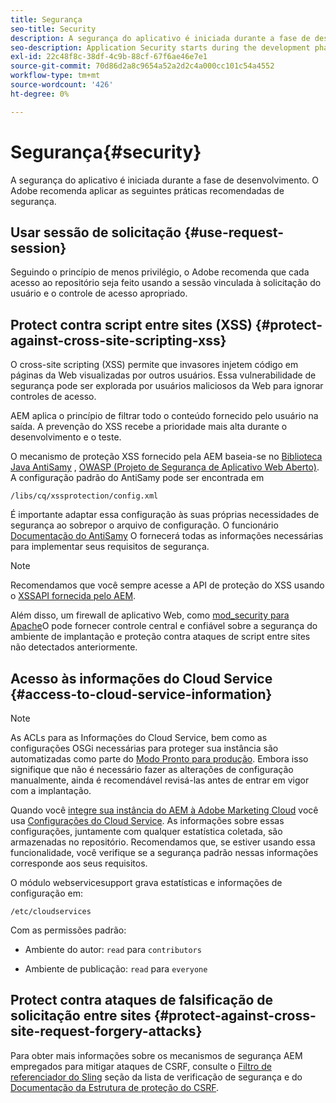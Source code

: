 ```yaml
---
title: Segurança
seo-title: Security
description: A segurança do aplicativo é iniciada durante a fase de desenvolvimento
seo-description: Application Security starts during the development phase
exl-id: 22c48f8c-38df-4c9b-88cf-67f6ae46e7e1
source-git-commit: 70d86d2a8c9654a52a2d2c4a000cc101c54a4552
workflow-type: tm+mt
source-wordcount: '426'
ht-degree: 0%

---
```


# Segurança{#security}

A segurança do aplicativo é iniciada durante a fase de desenvolvimento. O Adobe recomenda aplicar as seguintes práticas recomendadas de segurança.

## Usar sessão de solicitação {#use-request-session}

Seguindo o princípio de menos privilégio, o Adobe recomenda que cada acesso ao repositório seja feito usando a sessão vinculada à solicitação do usuário e o controle de acesso apropriado.

## Protect contra script entre sites (XSS) {#protect-against-cross-site-scripting-xss}

O cross-site scripting (XSS) permite que invasores injetem código em páginas da Web visualizadas por outros usuários. Essa vulnerabilidade de segurança pode ser explorada por usuários maliciosos da Web para ignorar controles de acesso.

AEM aplica o princípio de filtrar todo o conteúdo fornecido pelo usuário na saída. A prevenção do XSS recebe a prioridade mais alta durante o desenvolvimento e o teste.

O mecanismo de proteção XSS fornecido pela AEM baseia-se no [Biblioteca Java AntiSamy](https://www.owasp.org/index.php/Category:OWASP_AntiSamy_Project) , [OWASP (Projeto de Segurança de Aplicativo Web Aberto)](https://www.owasp.org/). A configuração padrão do AntiSamy pode ser encontrada em

`/libs/cq/xssprotection/config.xml`

É importante adaptar essa configuração às suas próprias necessidades de segurança ao sobrepor o arquivo de configuração. O funcionário [Documentação do AntiSamy](https://www.owasp.org/index.php/Category:OWASP_AntiSamy_Project) O fornecerá todas as informações necessárias para implementar seus requisitos de segurança.

>[!NOTE]
>
>Recomendamos que você sempre acesse a API de proteção do XSS usando o [XSSAPI fornecida pelo AEM](https://helpx.adobe.com/experience-manager/6-4/sites/developing/using/reference-materials/javadoc/com/adobe/granite/xss/XSSAPI.html).

Além disso, um firewall de aplicativo Web, como [mod_security para Apache](https://www.modsecurity.org)O pode fornecer controle central e confiável sobre a segurança do ambiente de implantação e proteção contra ataques de script entre sites não detectados anteriormente.

## Acesso às informações do Cloud Service {#access-to-cloud-service-information}

>[!NOTE]
>
>As ACLs para as Informações do Cloud Service, bem como as configurações OSGi necessárias para proteger sua instância são automatizadas como parte do [Modo Pronto para produção](/help/sites-administering/production-ready.md). Embora isso signifique que não é necessário fazer as alterações de configuração manualmente, ainda é recomendável revisá-las antes de entrar em vigor com a implantação.

Quando você [integre sua instância do AEM à Adobe Marketing Cloud](/help/sites-administering/marketing-cloud.md) você usa [Configurações do Cloud Service](/help/sites-developing/extending-cloud-config.md). As informações sobre essas configurações, juntamente com qualquer estatística coletada, são armazenadas no repositório. Recomendamos que, se estiver usando essa funcionalidade, você verifique se a segurança padrão nessas informações corresponde aos seus requisitos.

O módulo webservicesupport grava estatísticas e informações de configuração em:

`/etc/cloudservices`

Com as permissões padrão:

* Ambiente do autor: `read` para `contributors`

* Ambiente de publicação: `read` para `everyone`

## Protect contra ataques de falsificação de solicitação entre sites {#protect-against-cross-site-request-forgery-attacks}

Para obter mais informações sobre os mecanismos de segurança AEM empregados para mitigar ataques de CSRF, consulte o [Filtro de referenciador do Sling](/help/sites-administering/security-checklist.md#protect-against-cross-site-request-forgery) seção da lista de verificação de segurança e do [Documentação da Estrutura de proteção do CSRF](/help/sites-developing/csrf-protection.md).
